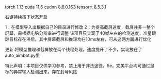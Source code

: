 torch 1.13
cuda 11.6
cudnn 8.6.0.163
tensorrt 8.5.3.1

右键持续按下状态开启

1：在模型导入出根据自己的目录进行修改
2：为提高截屏速度，截屏并非一整个屏幕，需根据电脑分辨率进行调整
该项目只实现了40帧左右的检测速度，准星跟踪目标存在滞后，其中屏幕截屏和推理均在10ms左右，可从这两方面进行优化


更新:将模型推理和截屏放在两个线程处理，速度提升了不少，实现放在了auto_aimbot.py里

特此声明：本项目仅供学习参考，禁止用于非法途径，5e，完美平台均可通过鼠标的异常输入检测出来，存在封号风险
